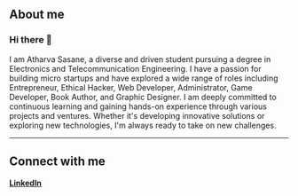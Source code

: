## About me
### Hi there 👋
I am Atharva Sasane, a diverse and driven student pursuing a degree in Electronics and Telecommunication Engineering. I have a passion for building micro startups and have explored a wide range of roles including Entrepreneur, Ethical Hacker, Web Developer, Administrator, Game Developer, Book Author, and Graphic Designer.
I am deeply committed to continuous learning and gaining hands-on experience through various projects and ventures. Whether it's developing innovative solutions or exploring new technologies, I'm always ready to take on new challenges.

---

## Connect with me
[**LinkedIn**](https://www.linkedin.com/in/atharvasasane/)
<!--
**SasArth/SasArth** is a ✨ _special_ ✨ repository because its `README.md` (this file) appears on your GitHub profile.

Here are some ideas to get you started:

- 🔭 I’m currently working on ...
- 🌱 I’m currently learning ...
- 👯 I’m looking to collaborate on ...
- 🤔 I’m looking for help with ...
- 💬 Ask me about ...
- 📫 How to reach me: ...
- 😄 Pronouns: ...
- ⚡ Fun fact: ...
-->
